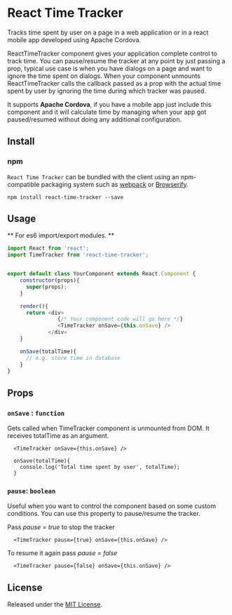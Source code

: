 # React Time Tracker

Tracks time spent by user on a page in a web application or in a react mobile app developed using Apache Cordova.

ReactTimeTracker component gives your application complete control to track time. You can pause/resume the tracker at any point by just passing a prop, typical use case is when you have dialogs on a page and want to ignore the time spent on dialogs.
When your component unmounts ReactTimeTracker calls the callback passed as a prop with the actual time spent by user by ignoring the time during which tracker was paused.

It supports **Apache Cordova**, if you have a mobile app just include this component and it will calculate time by managing when your app got paused/resumed without doing any additional configuration.

## Install

### npm

`React Time Tracker` can be bundled with the client using an
npm-compatible packaging system such as [webpack](http://webpack.github.io/) or [Browserify](http://browserify.org/).

```
npm install react-time-tracker --save
```

## Usage

** For es6 import/export modules. **
```javascript
import React from 'react';
import TimeTracker from 'react-time-tracker';
```

```javascript

export default class YourComponent extends React.Component {
    constructor(props){
      super(props);
    }

    render(){
      return <div>
                {/* Your component code will go here */}
                <TimeTracker onSave={this.onSave} />
             </div>
    }

    onSave(totalTime){
      // e.g. store time in database
    }
}

```

## Props

### `onSave` : `function`
Gets called when TimeTracker component is unmounted from DOM. It receives totalTime as an argument.

```
  <TimeTracker onSave={this.onSave} />
```
```
  onSave(totalTime){
    console.log('Total time spent by user', totalTime);
  }
```

### `pause`: `boolean`
Useful when you want to control the component based on some custom conditions. You can use this property to pause/resume the tracker.

Pass *pause = true* to stop the tracker
```
  <TimeTracker pause={true} onSave={this.onSave} />
```
To resume it again pass *pause = false*
```
  <TimeTracker pause={false} onSave={this.onSave} />
```

## License
Released under the [MIT License](http://www.opensource.org/licenses/MIT).
